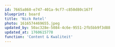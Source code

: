 ```yaml
---
id: 7665a860-e747-401a-9cf7-c850d80c167f
blueprint: board
title: 'Nick Retel'
photo: 1616574469655.jpeg
updated_by: 50ac328e-5084-4c6e-9551-2fb5bb9f3d88
updated_at: 1760615778
function: 'Content & Kwaliteit'
---
```


